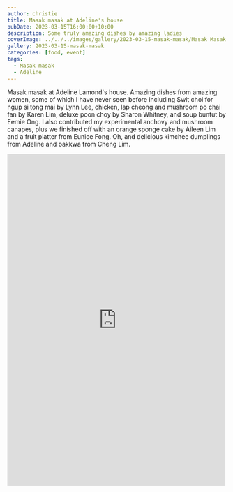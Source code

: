 ```yaml
---
author: christie
title: Masak masak at Adeline's house
pubDate: 2023-03-15T16:00:00+10:00
description: Some truly amazing dishes by amazing ladies
coverImage: ../../../images/gallery/2023-03-15-masak-masak/Masak Masak (21).jpeg
gallery: 2023-03-15-masak-masak
categories: [food, event]
tags:
  - Masak masak
  - Adeline
---
```


Masak masak at Adeline Lamond's house. Amazing dishes from amazing women, some of which I have never seen before including Swit choi for ngup si tong mai by Lynn Lee, chicken, lap cheong and mushroom po chai fan by Karen Lim, deluxe poon choy by Sharon Whitney, and soup buntut by Eemie Ong. I also contributed my experimental anchovy and mushroom canapes, plus we finished off with an orange sponge cake by Aileen Lim and a fruit platter from Eunice Fong. Oh, and delicious kimchee dumplings from Adeline and bakkwa from Cheng Lim.

<iframe src="https://www.facebook.com/plugins/post.php?href=https%3A%2F%2Fwww.facebook.com%2Fchris1.tham%2Fposts%2Fpfbid02fAoiC3MiiHEsSwvEoEg3jXDEts3GJxSjrcUgpj3EJBoMtjAUqss8o119MAE82pWal&show_text=true&width=500" width="500" height="761" style="border:none;overflow:hidden" scrolling="no" frameborder="0" allowfullscreen="true" allow="autoplay; clipboard-write; encrypted-media; picture-in-picture; web-share"></iframe>
